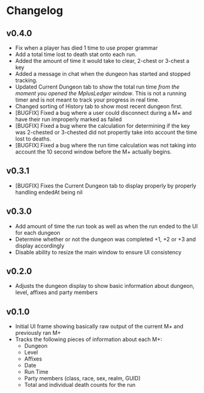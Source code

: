 # Changelog

## v0.4.0

- Fix when a player has died 1 time to use proper grammar
- Add a total time lost to death stat onto each run.
- Added the amount of time it would take to clear, 2-chest or 3-chest a key
- Added a message in chat when the dungeon has started and stopped tracking.
- Updated Current Dungeon tab to show the total run time *from the moment you opened
  the MplusLedger window*. This is not a running timer and is not meant to track 
  your progress in real time.
- Changed sorting of History tab to show most recent dungeon first.
- [BUGFIX] Fixed a bug where a user could disconnect during a M+ and have their run 
  improperly marked as failed
- [BUGFIX] Fixed a bug where the calculation for determining if the key was 2-chested or 
  3-chested did not propertly take into account the time lost to deaths.
- [BUGFIX] Fixed a bug where the run time calculation was not taking into account the 10 
  second window before the M+ actually begins.

## v0.3.1

- [BUGFIX] Fixes the Current Dungeon tab to display properly by properly handling endedAt being nil

## v0.3.0

- Add amount of time the run took as well as when the run ended to the UI for each dungeon
- Determine whether or not the dungeon was completed +1, +2 or +3 and display accordingly
- Disable ability to resize the main window to ensure UI consistency

## v0.2.0

- Adjusts the dungeon display to show basic information about dungeon, level, affixes and party members

## v0.1.0

- Initial UI frame showing basically raw output of the current M+ and previously ran M+
- Tracks the following pieces of information about each M+:
  - Dungeon
  - Level
  - Affixes
  - Date
  - Run Time
  - Party members (class, race, sex, realm, GUID)
  - Total and individual death counts for the run

